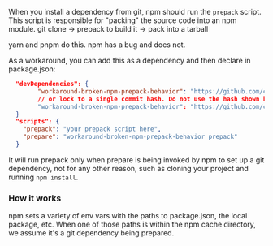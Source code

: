 When you install a dependency from git, npm should run the `prepack` script.  This script is responsible for "packing"
the source code into an npm module.  git clone -> prepack to build it -> pack into a tarball

yarn and pnpm do this.  npm has a bug and does not.

As a workaround, you can add this as a dependency and then declare in package.json:

```json
  "devDependencies": {
        "workaround-broken-npm-prepack-behavior": "https://github.com/cspotcode/workaround-broken-npm-prepack-behavior#main"
        // or lock to a single commit hash. Do not use the hash shown here; use the latest commit on `main`
        "workaround-broken-npm-prepack-behavior": "https://github.com/cspotcode/workaround-broken-npm-prepack-behavior#c7b7dd5e00f90d548110a6cd837120778439dafa"
  }
  "scripts": {
    "prepack": "your prepack script here",
    "prepare": "workaround-broken-npm-prepack-behavior prepack"
  }
```

It will run prepack only when prepare is being invoked by npm to set up a git dependency, not for any
other reason, such as cloning your project and running `npm install`.

### How it works

npm sets a variety of env vars with the paths to package.json, the local package, etc.  When one of those paths is within
the npm cache directory, we assume it's a git dependency being prepared.
